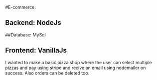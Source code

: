 #E-commerce:

## Backend: NodeJs

##Database: MySql

## Frontend: VanillaJs



I wanted to make a basic pizza shop where the user can select multiple pizzas and pay using stripe and recive an email using nodemailer on success.
Also orders can be deleted too. 

